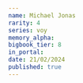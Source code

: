 ```yaml
---
name: Michael Jonas
rarity: 4
series: voy
memory_alpha:
bigbook_tier: 8
in_portal:
date: 21/02/2024
published: true
---
```



